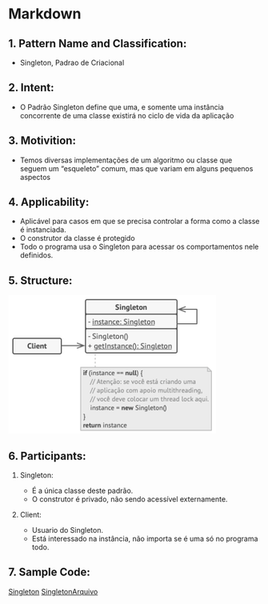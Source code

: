# **Markdown**
## 1. **Pattern Name and Classification:**

- Singleton, Padrao de Criacional

## 2. **Intent:**

- O Padrão Singleton define que uma, e somente uma instância concorrente de uma classe existirá no ciclo de vida da aplicação

## 3. **Motivition:**

- Temos diversas implementações de um algoritmo ou classe que seguem um “esqueleto” comum, mas que variam em alguns pequenos aspectos

## 4. **Applicability:**

- Aplicável para casos em que se precisa controlar a forma como a classe é instanciada.
 - O construtor da classe é protegido
 - Todo o programa usa o Singleton para acessar os comportamentos nele definidos.
 
## 5. **Structure:**

 ![Structure Composite Basic](https://github.com/Voknos/Activity_PoAd/blob/master/Singleton/Singletonimg.png)
 
## 6. **Participants:**

1. Singleton:
   - É a única classe deste padrão.
   - O construtor é privado, não sendo acessível externamente.
   
2. Client:
   - Usuario do Singleton.
   - Está interessado na instância, não importa se é uma só no programa todo.

## 7. **Sample Code:**

[Singleton](https://github.com/Voknos/Activity_PoAd/tree/master/Singleton/Singleton)
[SingletonArquivo](https://github.com/Voknos/Activity_PoAd/tree/master/Singleton/SingletonArquivo)
